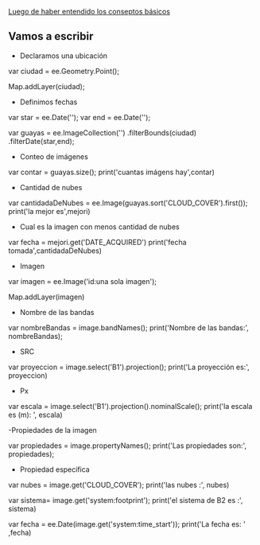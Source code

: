 [Luego de haber entendido los conseptos básicos]( https://github.com/HWMuyulema/GEE/blob/master/conceptos_basicos.md 'Nada es  dificil' )

## Vamos a escribir 

- Declaramos una ubicación

var ciudad = ee.Geometry.Point();

Map.addLayer(ciudad);

- Definimos fechas

var star = ee.Date('');
var end = ee.Date('');

var guayas = ee.ImageCollection('')
.filterBounds(ciudad)
.filterDate(star,end);

- Conteo de imágenes

var contar = guayas.size();
print('cuantas imágens hay',contar)

- Cantidad de nubes

var cantidadaDeNubes = ee.Image(guayas.sort('CLOUD_COVER').first());
print('la mejor es',mejori)

- Cual es la imagen con menos cantidad de nubes

var fecha = mejori.get('DATE_ACQUIRED')
print('fecha tomada',cantidadaDeNubes)

- Imagen

var imagen = ee.Image('id:una sola imagen');

Map.addLayer(imagen)

- Nombre de las bandas

var nombreBandas = image.bandNames();
print('Nombre de las bandas:', nombreBandas);

- SRC

var proyeccion = image.select('B1').projection();
print('La proyección es:', proyeccion)

- Px

var escala = image.select('B1').projection().nominalScale();
print('la escala es (m): ', escala)

-Propiedades de la imagen

var propiedades = image.propertyNames();
print('Las propiedades son:', propiedades);

- Propiedad específica

var nubes = image.get('CLOUD_COVER');
print('las nubes :', nubes)


var sistema= image.get('system:footprint');
print('el sistema de B2 es :', sistema)


var fecha = ee.Date(image.get('system:time_start'));
print('La fecha es: ' ,fecha)







